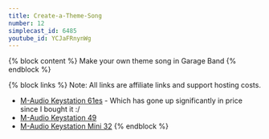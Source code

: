 ```yaml
---
title: Create-a-Theme-Song
number: 12
simplecast_id: 6485
youtube_id: YCJaFRnynWg
---
```

{% block content %}
Make your own theme song in Garage Band
{% endblock %}

{% block links %}
Note: All links are affiliate links and support hosting costs.

- [M-Audio Keystation 61es](http://www.amazon.com/gp/product/B0002H0GF0/ref=as_li_tl?ie=UTF8&camp=1789&creative=390957&creativeASIN=B0002H0GF0&linkCode=as2&tag=staffhacker-20&linkId=6MADTZODECIFOOR7) - Which has gone up significantly in price since I bought it :/
- [M-Audio Keystation 49](http://www.amazon.com/gp/product/B00IWWZAM6/ref=as_li_tl?ie=UTF8&camp=1789&creative=390957&creativeASIN=B00IWWZAM6&linkCode=as2&tag=staffhacker-20&linkId=M4ESH33JR6LENC7P)
- [M-Audio Keystation Mini 32](http://www.amazon.com/gp/product/B00IWRJSE2/ref=as_li_tl?ie=UTF8&camp=1789&creative=390957&creativeASIN=B00IWRJSE2&linkCode=as2&tag=staffhacker-20&linkId=SVVMVY4OPYW2YR2N)
{% endblock %}
